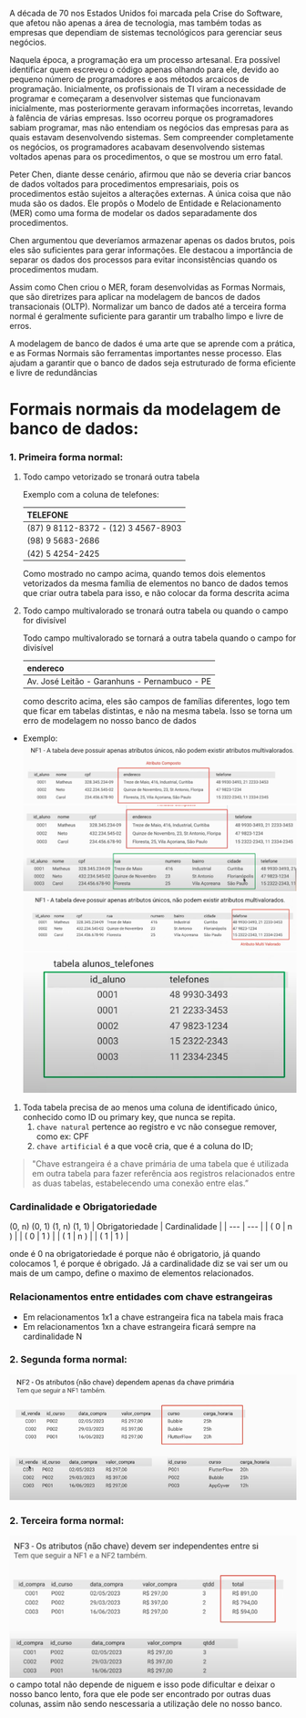 A década de 70 nos Estados Unidos foi marcada pela Crise do Software, que afetou não apenas a área de tecnologia, mas também todas as empresas que dependiam de sistemas tecnológicos para gerenciar seus negócios.

Naquela época, a programação era um processo artesanal. Era possível identificar quem escreveu o código apenas olhando para ele, devido ao pequeno número de programadores e aos métodos arcaicos de programação. Inicialmente, os profissionais de TI viram a necessidade de programar e começaram a desenvolver sistemas que funcionavam inicialmente, mas posteriormente geravam informações incorretas, levando à falência de várias empresas. Isso ocorreu porque os programadores sabiam programar, mas não entendiam os negócios das empresas para as quais estavam desenvolvendo sistemas. Sem compreender completamente os negócios, os programadores acabavam desenvolvendo sistemas voltados apenas para os procedimentos, o que se mostrou um erro fatal.

Peter Chen, diante desse cenário, afirmou que não se deveria criar bancos de dados voltados para procedimentos empresariais, pois os procedimentos estão sujeitos a alterações externas. A única coisa que não muda são os dados. Ele propôs o Modelo de Entidade e Relacionamento (MER) como uma forma de modelar os dados separadamente dos procedimentos.

Chen argumentou que deveríamos armazenar apenas os dados brutos, pois eles são suficientes para gerar informações. Ele destacou a importância de separar os dados dos processos para evitar inconsistências quando os procedimentos mudam.

Assim como Chen criou o MER, foram desenvolvidas as Formas Normais, que são diretrizes para aplicar na modelagem de bancos de dados transacionais (OLTP). Normalizar um banco de dados até a terceira forma normal é geralmente suficiente para garantir um trabalho limpo e livre de erros.

A modelagem de banco de dados é uma arte que se aprende com a prática, e as Formas Normais são ferramentas importantes nesse processo. Elas ajudam a garantir que o banco de dados seja estruturado de forma eficiente e livre de redundâncias

# Formais normais da modelagem de banco de dados:

### 1. Primeira forma normal:

1. Todo campo vetorizado se tronará outra tabela
    
    Exemplo com a coluna de telefones:
    
    | TELEFONE |
    | --- |
    | (87) 9 8112-8372 - (12) 3 4567-8903 |
    | (98) 9 5683-2686 |
    | (42) 5 4254-2425 |
    
    Como mostrado no campo acima, quando temos dois elementos vetorizados da mesma família de elementos no banco de dados temos que criar outra tabela para isso, e não colocar da forma descrita acima
    
2. Todo campo multivalorado se tronará outra tabela ou quando o campo for divisível 
    
    Todo campo multivalorado se tornará a outra tabela quando o campo for divisível 
    
    | endereco |
    | --- |
    | Av. José Leitão - Garanhuns - Pernambuco - PE |
    
    como descrito acima, eles são campos de famílias diferentes, logo tem que ficar em tabelas distintas, e não na mesma tabela. Isso se torna um erro de modelagem no nosso banco de dados 
    

- Exemplo:
![alt text](image.png)
![alt text](image-1.png)
![alt text](image-2.png)
![alt text](image-3.png)


1. Toda tabela precisa de ao menos uma coluna de identificado único, conhecido como ID ou primary key, que nunca se repita.
    1. `chave natural` pertence ao registro e vc não consegue remover, como ex: CPF
    2. `chave artificial` é a que você cria, que é a coluna do ID;


> "Chave estrangeira é a chave primária de uma tabela que é utilizada em outra tabela para fazer referência aos registros relacionados entre as duas tabelas, estabelecendo uma conexão entre elas.”
> 

### Cardinalidade e Obrigatoriedade 
(0, n)
(0, 1)
(1, n)
(1, 1)
| Obrigatoriedade | Cardinalidade |
| --- | --- |
| ( 0 | n ) |
| ( 0 | 1 ) |
| ( 1 | n ) |
| ( 1 | 1 ) |


onde é 0 na obrigatoriedade é porque não é obrigatorio, já quando colocamos 1, é porque é obrigado.
Já a cardinalidade diz se vai ser um ou mais de um campo, define o maximo de elementos relacionados.


### Relacionamentos entre entidades com chave estrangeiras

- Em relacionamentos 1x1 a chave estrangeira fica na tabela mais fraca
- Em relacionamentos 1xn a chave estrangeira ficará sempre na cardinalidade N



### 2. Segunda forma normal:
![alt text](image-6.png)

### 2. Terceira forma normal:
![alt text](image-7.png)
o campo total não depende de niguem e isso pode dificultar e deixar o nosso banco lento, fora que ele pode ser encontrado por outras duas colunas, assim não sendo nescessaria a utilização dele no nosso banco.